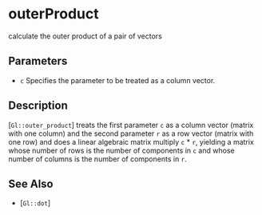 # outerProduct
calculate the outer product of a pair of vectors

## Parameters
- `c`
  Specifies the parameter to be treated as a column vector.

## Description
[`Gl::outer_product`] treats the first parameter `c` as a column
  vector (matrix with one column) and the second parameter `r` as a row
  vector (matrix with one row) and does a linear algebraic matrix
  multiply `c` * `r`, yielding a matrix whose number of rows is the
  number of components in `c` and whose number of columns is the number
  of components in `r`.

## See Also
- [`Gl::dot`]

